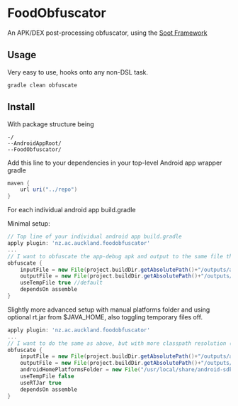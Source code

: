 # FoodObfuscator
An APK/DEX post-processing obfuscator, using the [Soot Framework](https://github.com/Sable/soot)

## Usage
Very easy to use, hooks onto any non-DSL task.
```
gradle clean obfuscate
```

## Install

With package structure being
```
-/
--AndroidAppRoot/
--FoodObfuscator/
```

Add this line to your dependencies in your top-level Android app wrapper gradle
```groovy
maven {
    url uri("../repo")
}
```

For each individual android app build.gradle

Minimal setup:
```groovy
// Top line of your individual android app build.gradle
apply plugin: 'nz.ac.auckland.foodobfuscator'
...
// I want to obfuscate the app-debug apk and output to the same file through use of a temporary file
obfuscate {
    inputFile = new File(project.buildDir.getAbsolutePath()+"/outputs/apk/debug/app-debug.apk")
    outputFile = new File(project.buildDir.getAbsolutePath()+"/outputs/apk/debug/app-debug.apk")
    useTempFile true //default
    dependsOn assemble
}
```

Slightly more advanced setup with manual platforms folder and using optional rt.jar from $JAVA_HOME, also toggling temporary files off.
```groovy
apply plugin: 'nz.ac.auckland.foodobfuscator'
...
// I want to do the same as above, but with more classpath resolution (and don't care how slow it is)
obfuscate {
    inputFile = new File(project.buildDir.getAbsolutePath()+"/outputs/apk/debug/app-debug.apk")
    outputFile = new File(project.buildDir.getAbsolutePath()+"/outputs/apk/debug/app-debug.apk")
    androidHomePlatformsFolder = new File("/usr/local/share/android-sdk/platforms/")
    useTempFile false
    useRTJar true
    dependsOn assemble
}
```